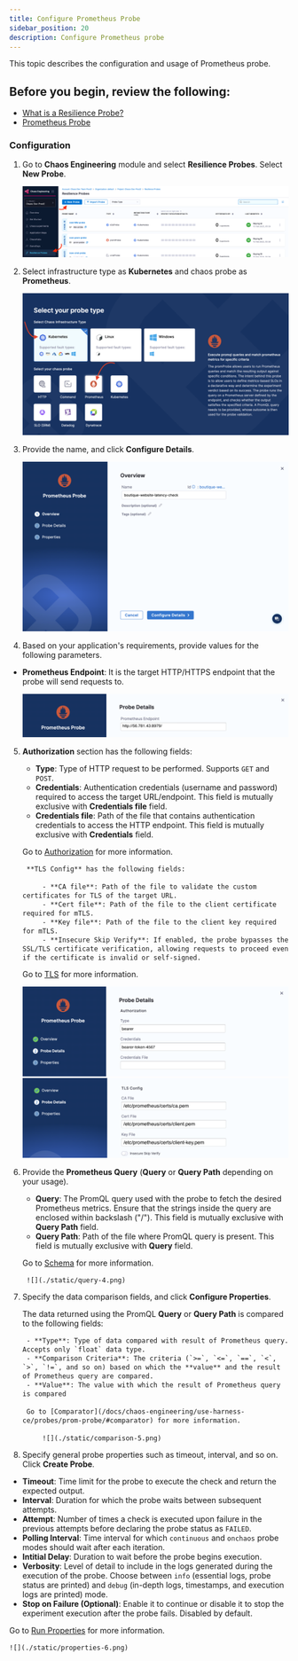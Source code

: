 ```yaml
---
title: Configure Prometheus Probe
sidebar_position: 20
description: Configure Prometheus probe
---
```


This topic describes the configuration and usage of Prometheus probe.

## Before you begin, review the following:

- [What is a Resilience Probe?](/docs/chaos-engineering/use-harness-ce/probes/#what-is-a-resilience-probe)
- [Prometheus Probe](/docs/chaos-engineering/use-harness-ce/probes/prom-probe/)

### Configuration

1. Go to **Chaos Engineering** module and select **Resilience Probes**. Select **New Probe**.

    ![navigate to module](./static/navigate-1.png)

2. Select infrastructure type as **Kubernetes** and chaos probe as **Prometheus**.

    ![prometheus probe](./static/select-prom.png)

3. Provide the name, and click **Configure Details**.

    ![configure details](./static/name-1.png)

4. Based on your application's requirements, provide values for the following parameters. 

- **Prometheus Endpoint**: It is the target HTTP/HTTPS endpoint that the probe will send requests to.

    ![](./static/details-2.png)

5. **Authorization** section has the following fields:

    - **Type**: Type of HTTP request to be performed. Supports `GET` and `POST`.
    - **Credentials**: Authentication credentials (username and password) required to access the target URL/endpoint. This field is mutually exclusive with **Credentials file** field.
    - **Credentials file**: Path of the file that contains authentication credentials to access the HTTP endpoint. This field is mutually exclusive with **Credentials** field.

    Go to [Authorization](/docs/chaos-engineering/use-harness-ce/probes/prom-probe/#authentication) for more information.

        **TLS Config** has the following fields:

            - **CA file**: Path of the file to validate the custom certificates for TLS of the target URL.
            - **Cert file**: Path of the file to the client certificate required for mTLS.
            - **Key file**: Path of the file to the client key required for mTLS.
            - **Insecure Skip Verify**: If enabled, the probe bypasses the SSL/TLS certificate verification, allowing requests to proceed even if the certificate is invalid or self-signed.
        
    Go to [TLS](/docs/chaos-engineering/use-harness-ce/probes/prom-probe/#tls) for more information.

    ![](./static/auth-3.png)
    ![](./static/auth-3-1.png)


6. Provide the **Prometheus Query** (**Query** or **Query Path** depending on your usage).

    - **Query**: The PromQL query used with the probe to fetch the desired Prometheus metrics. Ensure that the strings inside the query are enclosed within backslash ("/"). This field is mutually exclusive with **Query Path** field.
    - **Query Path**: Path of the file where PromQL query is present. This field is mutually exclusive with **Query** field.

    Go to [Schema](/docs/chaos-engineering/use-harness-ce/probes/prom-probe/#schema) for more information. 

        ![](./static/query-4.png)

7. Specify the data comparison fields, and click **Configure Properties**.

    The data returned using the PromQL **Query** or **Query Path** is compared to the following fields:

        - **Type**: Type of data compared with result of Prometheus query. Accepts only `float` data type.
        - **Comparison Criteria**: The criteria (`>=`, `<=`, `==`, `<`, `>`, `!=`, and so on) based on which the **value** and the result of Prometheus query are compared.
        - **Value**: The value with which the result of Prometheus query is compared
        
        Go to [Comparator](/docs/chaos-engineering/use-harness-ce/probes/prom-probe/#comparator) for more information.

            ![](./static/comparison-5.png)


8. Specify general probe properties such as timeout, interval, and so on. Click **Create Probe**.

- **Timeout**: Time limit for the probe to execute the check and return the expected output.
- **Interval**: Duration for which the probe waits between subsequent attempts.
- **Attempt**: Number of times a check is executed upon failure in the previous attempts before declaring the probe status as `FAILED`.
- **Polling Interval**: Time interval for which `continuous` and `onchaos` probe modes should wait after each iteration.
- **Intitial Delay**: Duration to wait before the probe begins execution.
- **Verbosity**: Level of detail to include in the logs generated during the execution of the probe. Choose between `info` (essential logs, probe status are printed) and `debug` (in-depth logs, timestamps, and execution logs are printed) mode.
- **Stop on Failure (Optional)**: Enable it to continue or disable it to stop the experiment execution after the probe fails. Disabled by default.

Go to [Run Properties](/docs/chaos-engineering/use-harness-ce/probes/prom-probe/#run-properties) for more information.

    ![](./static/properties-6.png)
